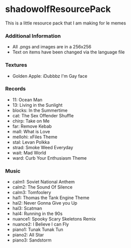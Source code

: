 # shadowolfResourcePack
This is a little resource pack that I am making for le memes

<h3>Additional Information</h3>
<ul>
	<li>All .pngs and images are in a 256x256</li>
	<li>Text on items have been changed via the language file</li>
</ul>

<h3>Textures</h3>
<ul>
	<li>Golden Apple: iDubbbz I'm Gay face</li>
</ul>

<h3>Records</h3>
<ul>
	<li>11: Ocean Man</li>
	<li>13: Living in the Sunlight</li>
	<li>blocks: In the Summertime</li>
	<li>cat: The Sex Offender Shuffle</li>
	<li>chirp: Take on Me</li>
	<li>far: Remove Kebab</li>
	<li>mall: What is Love</li>
	<li>mellohi: xFiles Theme</li>
	<li>stal: Levan Polkka</li>
	<li>strad: Smoke Weed Everyday</li>
	<li>wait: Mad World</li>
	<li>ward: Curb Your Enthusiasm Theme</li>
</ul>

<h3>Music</h3> 	
<ul>
	<li>calm1: Soviet National Anthem</li>
	<li>calm2: The Sound Of Silence</li>
	<li>calm3: Tomfoolery</li>
	<li>hal1: Thomas the Tank Engine Theme</li>
	<li>hal2: Never Gonna Give you Up</li>
	<li>hal3: Scatman</li>
	<li>hal4: Running in the 90s</li>
	<li>nuance1: Spooky Scary Skeletons Remix</li>
	<li>nuance2: I Believe I can Fly</li>
	<li>piano1: Tunak Tunak Tun</li>
	<li>piano2: All Star</li>
	<li>piano3: Sandstorm</li>
</ul>